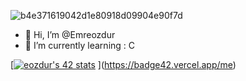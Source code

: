 ![b4e371619042d1e80918d09904e90f7d](https://user-images.githubusercontent.com/101213607/157313213-47790a53-dc61-4935-94c4-0336eef8f7e6.gif)

- 👋 Hi, I’m @Emreozdur
- 🌱 I’m currently learning : C

[[![eozdur's 42 stats](https://badge.mediaplus.ma/greenbinary/eozdur?1337Badge=off&42Network=off&UM6P=off)](https://github.com/oakoudad/badge42)
](https://badge42.vercel.app/me)
